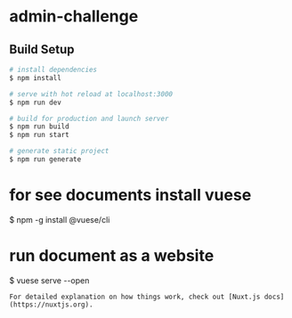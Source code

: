 # admin-challenge

## Build Setup

```bash
# install dependencies
$ npm install

# serve with hot reload at localhost:3000
$ npm run dev

# build for production and launch server
$ npm run build
$ npm run start

# generate static project
$ npm run generate
```
# for see documents install vuese 
$ npm -g install @vuese/cli
# run document as a website
$ vuese serve --open
```
For detailed explanation on how things work, check out [Nuxt.js docs](https://nuxtjs.org).

